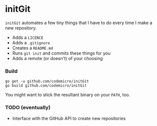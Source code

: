 # initGit

`initGit` automates a few tiny things that I have to do every time I make a new repository.

  * Adds a `LICENCE`
  * Adds a `.gitignore`
  * Creates a `README.md`
  * Runs `git init` and commits these things for you
  * Adds a remote (or doesn't) of your choosing

### Build

```
go get -u github.com/codemicro/initGit
go build github.com/codemicro/initGit
```

You might want to stick the resultant binary on your `PATH`, too.

### TODO (eventually)

* Interface with the GitHub API to create new repositories